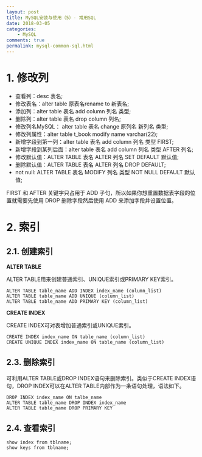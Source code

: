 ```yaml
---
layout: post
title: MySQL安装与使用（5）- 常用SQL
date: 2018-03-05
categories:
    - MySQL
comments: true
permalink: mysql-common-sql.html
---
```


# 1. 修改列

- 查看列：desc 表名;
- 修改表名：alter table 原表名rename to 新表名; 
- 添加列：alter table 表名 add column 列名 类型; 
- 删除列：alter table 表名 drop column 列名; 
- 修改列名MySQL： alter table 表名 change 原列名 新列名 类型; 
- 修改列属性：alter table t_book modify name varchar(22); 
- 新增字段到第一列：alter table 表名 add column 列名 类型 FIRST;
- 新增字段到某列后面：alter table 表名 add column 列名 类型 AFTER 列名;
- 修改默认值：ALTER TABLE 表名 ALTER 列名 SET DEFAULT 默认值;
- 删除默认值：ALTER TABLE 表名 ALTER 列名 DROP DEFAULT;
- not null: ALTER TABLE 表名 MODIFY 列名 类型 NOT NULL DEFAULT 默认值;

FIRST 和 AFTER 关键字只占用于 ADD 子句，所以如果你想重置数据表字段的位置就需要先使用 DROP 删除字段然后使用 ADD 来添加字段并设置位置。

# 2. 索引
## 2.1. 创建索引
**ALTER TABLE**

ALTER TABLE用来创建普通索引、UNIQUE索引或PRIMARY KEY索引。
```
ALTER TABLE table_name ADD INDEX index_name (column_list)
ALTER TABLE table_name ADD UNIQUE (column_list)
ALTER TABLE table_name ADD PRIMARY KEY (column_list)
```
**CREATE INDEX**

CREATE INDEX可对表增加普通索引或UNIQUE索引。
```
CREATE INDEX index_name ON table_name (column_list)
CREATE UNIQUE INDEX index_name ON table_name (column_list)
```
## 2.3. 删除索引
可利用ALTER TABLE或DROP INDEX语句来删除索引。类似于CREATE INDEX语句，DROP INDEX可以在ALTER TABLE内部作为一条语句处理，语法如下。
```
DROP INDEX index_name ON talbe_name
ALTER TABLE table_name DROP INDEX index_name
ALTER TABLE table_name DROP PRIMARY KEY
```
## 2.4. 查看索引
```
show index from tblname;
show keys from tblname;
```